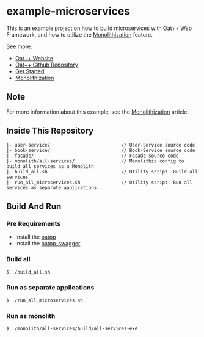 # example-microservices

This is an example project on how to build microservices with Oat++ Web Framework, and how to utilize the [Monolithization](https://oatpp.io/docs/monolithization/) feature.

See more:

- [Oat++ Website](https://oatpp.io/)
- [Oat++ Github Repository](https://github.com/oatpp/oatpp)
- [Get Started](https://oatpp.io/docs/start)
- [Monolithization](https://oatpp.io/docs/monolithization/)

## Note

For more information about this example, see the [Monolithization](https://oatpp.io/docs/monolithization/) article.

## Inside This Repository

```
|- user-service/                          // User-Service source code
|- book-service/                          // Book-Service source code
|- facade/                                // Facade source code
|- monolith/all-services/                 // Monolithic config to build all services as a Monolith
|- build_all.sh                           // Utility script. Build all services
|- run_all_microservices.sh               // Utility script. Run all services as separate applications
```

## Build And Run

### Pre Requirements

- Install the [oatpp](https://github.com/oatpp/oatpp)
- Install the [oatpp-swagger](https://github.com/oatpp/oatpp-swagger)

### Build all

```bash
$ ./build_all.sh 
```

### Run as separate applications

```bash
$ ./run_all_microservices.sh 
```

### Run as monolith

```bash
$ ./monolith/all-services/build/all-services-exe
```
